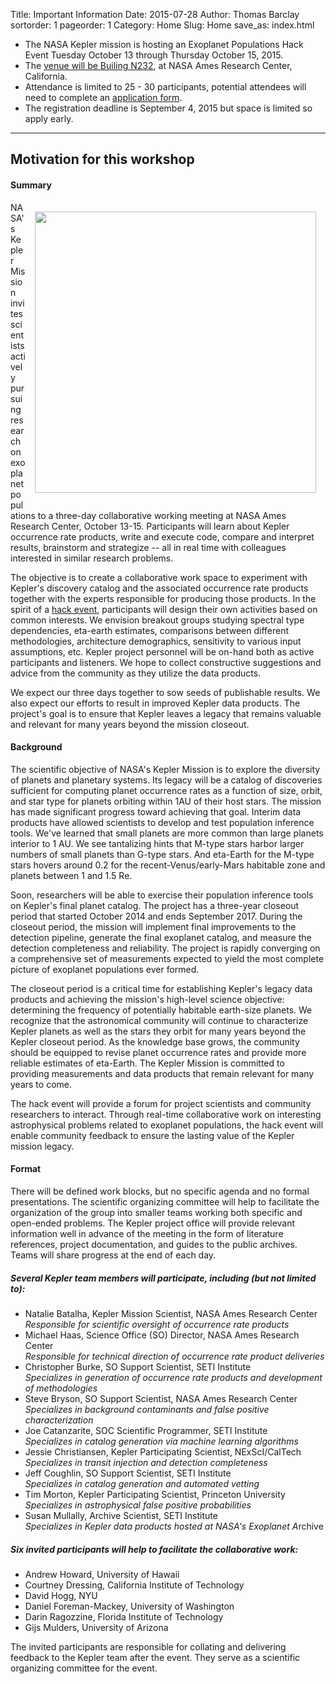 Title: Important Information
Date: 2015-07-28
Author: Thomas Barclay
sortorder: 1
pageorder: 1
Category: Home
Slug: Home
save_as: index.html

* The NASA Kepler mission is hosting an Exoplanet Populations Hack Event Tuesday October 13 through Thursday October 15, 2015.
* The [venue will be Builing N232](/KeplerHackWeek/Venue), at NASA Ames Research Center, California. 
* Attendance is limited to 25 - 30 participants, potential attendees will need to complete an [application form](/KeplerHackWeek/Apply).
* The registration deadline is September 4, 2015 but space is limited so apply early.

---

Motivation for this workshop
---
#### Summary
<img style="float: right; padding: 15px" src="http://www.nasa.gov/sites/default/files/kepler-candidates-lined-up-4.jpg" width="450" height="450">
NASA's Kepler Mission invites scientists actively pursuing research on exoplanet populations to a three-day collaborative working meeting at NASA Ames Research Center, October 13-15. Participants will learn about Kepler occurrence rate products, write and execute code, compare and interpret results, brainstorm and strategize -- all in real time with colleagues interested in similar research problems.

The objective is to create a collaborative work space to experiment with Kepler's discovery catalog and the associated occurrence rate products together with the experts responsible for producing those products. In the spirit of a [hack event](https://en.wikipedia.org/wiki/Hackathon), participants will design their own activities based on common interests. We envision breakout groups studying spectral type dependencies, eta-earth estimates, comparisons between different methodologies, architecture demographics, sensitivity to various input assumptions, etc. Kepler project personnel will be on-hand both as active participants and listeners. We hope to collect constructive suggestions and advice from the community as they utilize the data products.

We expect our three days together to sow seeds of publishable results. We also expect our efforts to result in improved Kepler data products. The project's goal is to ensure that Kepler leaves a legacy that remains valuable and relevant for many years beyond the mission closeout.





#### Background
The scientific objective of NASA's Kepler Mission is to explore the diversity of planets and planetary systems. Its legacy will be a catalog of discoveries sufficient for computing planet occurrence rates as a function of size, orbit, and star type for planets orbiting within 1AU of their host stars. The mission has made significant progress toward achieving that goal. Interim data products have allowed scientists to develop and test population inference tools. We've learned that small planets are more common than large planets interior to 1 AU. We see tantalizing hints that M-type stars harbor larger numbers of small planets than G-type stars. And eta-Earth for the M-type stars hovers around 0.2 for the recent-Venus/early-Mars habitable zone and planets between 1 and 1.5 Re.

Soon, researchers will be able to exercise their population inference tools on Kepler's final planet catalog. The project has a three-year closeout period that started October 2014 and ends September 2017. During the closeout period, the mission will implement final improvements to the detection pipeline, generate the final exoplanet catalog, and measure the detection completeness and reliability. The project is rapidly converging on a comprehensive set of measurements expected to yield the most complete picture of exoplanet populations ever formed.

The closeout period is a critical time for establishing Kepler's legacy data products and achieving the mission's high-level science objective: determining the frequency of potentially habitable earth-size planets. We recognize that the astronomical community will continue to characterize Kepler planets as well as the stars they orbit for many years beyond the Kepler closeout period. As the knowledge base grows, the community should be equipped to revise planet occurrence rates and provide more reliable estimates of eta-Earth. The Kepler Mission is committed to providing measurements and data products that remain relevant for many years to come.

The hack event will provide a forum for project scientists and community researchers to interact. Through real-time collaborative work on interesting astrophysical problems related to exoplanet populations, the hack event will enable community feedback to ensure the lasting value of the Kepler mission legacy.

#### Format
There will be defined work blocks, but no specific agenda and no formal presentations. The scientific organizing committee will help to facilitate the organization of the group into smaller teams working both specific and open-ended problems. The Kepler project office will provide relevant information well in advance of the meeting in the form of literature references, project documentation, and guides to the public archives.  Teams will share progress at the end of each day.

##### Several Kepler team members will participate, including (but not limited to):
* Natalie Batalha, Kepler Mission Scientist, NASA Ames Research Center
<br>*Responsible for scientific oversight of occurrence rate products*
* Michael Haas, Science Office (SO) Director, NASA Ames Research Center
<br>*Responsible for technical direction of occurrence rate product deliveries*
* Christopher Burke, SO Support Scientist, SETI Institute
<br>*Specializes in generation of occurrence rate products and development of methodologies*
* Steve Bryson, SO Support Scientist, NASA Ames Research Center
<br>*Specializes in background contaminants and false positive characterization*
* Joe Catanzarite, SOC Scientific Programmer, SETI Institute
<br>*Specializes in catalog generation via machine learning algorithms*
* Jessie Christiansen, Kepler Participating Scientist, NExScI/CalTech
<br>*Specializes in transit injection and detection completeness*
* Jeff Coughlin, SO Support Scientist, SETI Institute
<br>*Specializes in catalog generation and automated vetting*
* Tim Morton, Kepler Participating Scientist, Princeton University
<br>*Specializes in astrophysical false positive probabilities*
* Susan Mullally, Archive Scientist, SETI Institute
<br>*Specializes in Kepler data products hosted at NASA's Exoplanet A*rchive

##### Six invited participants will help to facilitate the collaborative work:
* Andrew Howard, University of Hawaii
* Courtney Dressing, California Institute of Technology
* David Hogg, NYU
* Daniel Foreman-Mackey, University of Washington
* Darin Ragozzine, Florida Institute of Technology
* Gijs Mulders, University of Arizona

The invited participants are responsible for collating and delivering feedback to the Kepler team after the event.  They serve as a scientific organizing committee for the event.





